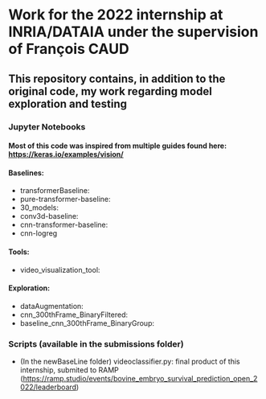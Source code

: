 # Work for the 2022 internship at INRIA/DATAIA under the supervision of François CAUD
## This repository contains, in addition to the original code, my work regarding model exploration and testing
### Jupyter Notebooks
#### Most of this code was inspired from multiple guides found here: https://keras.io/examples/vision/
#### Baselines:
* transformerBaseline:
* pure-transformer-baseline:
* 30_models:
* conv3d-baseline:
* cnn-transformer-baseline:
* cnn-logreg

#### Tools:
* video_visualization_tool:

#### Exploration:
* dataAugmentation:
* cnn_300thFrame_BinaryFiltered:
* baseline_cnn_300thFrame_BinaryGroup:

### Scripts (available in the submissions folder)
* (In the newBaseLine folder) videoclassifier.py: final product of this internship, submited to RAMP (https://ramp.studio/events/bovine_embryo_survival_prediction_open_2022/leaderboard)
